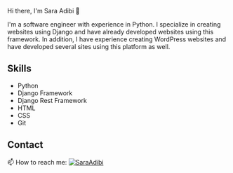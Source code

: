 Hi there, I'm Sara Adibi 👋
<!--
**saraAdibi/saraAdibi** is a ✨ _special_ ✨ repository because its `README.md` (this file) appears on your GitHub profile.

Here are some ideas to get you started:

- 🔭 I’m currently working on ...
- 🌱 I’m currently learning ...
- 👯 I’m looking to collaborate on ...
- 🤔 I’m looking for help with ...
- 💬 Ask me about ...
- 📫 How to reach me: ...
- 😄 Pronouns: ...
- ⚡ Fun fact: ...
-->
I'm a software engineer with experience in Python. I specialize in creating websites using Django and have already developed websites using this framework. In addition, I have experience creating WordPress websites and have developed several sites using this platform as well.

## Skills

- Python
- Django Framework
- Django Rest Framework
- HTML
- CSS
- Git


## Contact
📫 How to reach me:  [![SaraAdibi](https://img.shields.io/badge/LinkedIn-0077B5?style=for-the-badge&logo=linkedin&logoColor=white)](https://www.linkedin.com/in/saraAdibi/)


